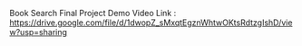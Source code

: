 Book Search Final Project Demo Video Link :  https://drive.google.com/file/d/1dwopZ_sMxqtEgznWhtwOKtsRdtzgIshD/view?usp=sharing
